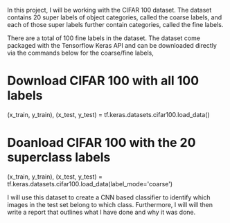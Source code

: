 In this project, I will be working with the CIFAR 100 dataset. The dataset contains 20 super labels of object categories,
called the coarse labels, and each of those super labels further contain categories, called the fine labels. 

There are a total of 100 fine labels in the dataset. The dataset come packaged with the Tensorflow Keras API and can be downloaded directly
via the commands below for the coarse/fine labels,

# Download CIFAR 100 with all 100 labels
(x_train, y_train), (x_test, y_test) = tf.keras.datasets.cifar100.load_data()
# Doanload CIFAR 100 with the 20 superclass labels
(x_train, y_train), (x_test, y_test) = tf.keras.datasets.cifar100.load_data(label_mode='coarse')

I will use this dataset to create a CNN based classifier to identify which images in the test set belong to which class. Furthermore, I will
will then write a report that outlines what I have done and why it was done.

